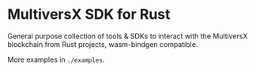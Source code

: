 # MultiversX SDK for Rust

General purpose collection of tools & SDKs to interact with the MultiversX blockchain from Rust projects, wasm-bindgen compatible.

More examples in `./examples`.
